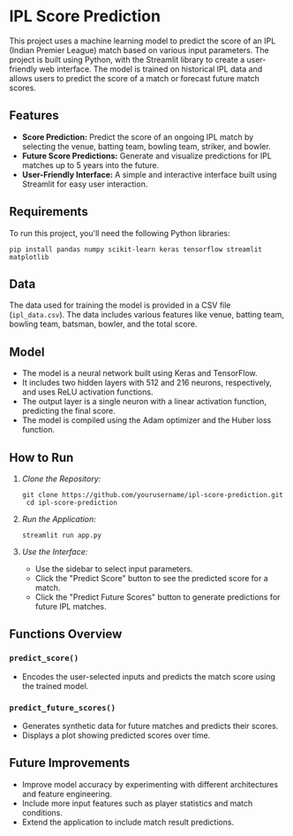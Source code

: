 # IPL Score Prediction

This project uses a machine learning model to predict the score of an IPL (Indian Premier League) match based on various input parameters. The project is built using Python, with the Streamlit library to create a user-friendly web interface. The model is trained on historical IPL data and allows users to predict the score of a match or forecast future match scores.

## Features

- **Score Prediction:** Predict the score of an ongoing IPL match by selecting the venue, batting team, bowling team, striker, and bowler.
- **Future Score Predictions:** Generate and visualize predictions for IPL matches up to 5 years into the future.
- **User-Friendly Interface:** A simple and interactive interface built using Streamlit for easy user interaction.

## Requirements

To run this project, you'll need the following Python libraries:
        
    pip install pandas numpy scikit-learn keras tensorflow streamlit matplotlib


## Data

The data used for training the model is provided in a CSV file (`ipl_data.csv`). The data includes various features like venue, batting team, bowling team, batsman, bowler, and the total score.

## Model

- The model is a neural network built using Keras and TensorFlow.
- It includes two hidden layers with 512 and 216 neurons, respectively, and uses ReLU activation functions.
- The output layer is a single neuron with a linear activation function, predicting the final score.
- The model is compiled using the Adam optimizer and the Huber loss function.

## How to Run

1. *Clone the Repository:*

       git clone https://github.com/yourusername/ipl-score-prediction.git
        cd ipl-score-prediction

2. *Run the Application:*

       streamlit run app.py


4. *Use the Interface:*
   - Use the sidebar to select input parameters.
   - Click the "Predict Score" button to see the predicted score for a match.
   - Click the "Predict Future Scores" button to generate predictions for future IPL matches.

## Functions Overview

### `predict_score()`
- Encodes the user-selected inputs and predicts the match score using the trained model.

### `predict_future_scores()`
- Generates synthetic data for future matches and predicts their scores.
- Displays a plot showing predicted scores over time.

## Future Improvements

- Improve model accuracy by experimenting with different architectures and feature engineering.
- Include more input features such as player statistics and match conditions.
- Extend the application to include match result predictions.

